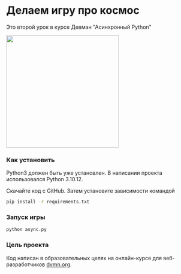 # Делаем игру про космос

Это второй урок в курсе Девман "Асинхронный Python"

<img src="https://dvmn.org/media/lessons/ezgif-6-9ef2761efd97.gif" width="300">

### Как установить

Python3 должен быть уже установлен. В написании проекта использовался Python 3.10.12.

Скачайте код с GitHub. Затем установите зависимости командой

```sh
pip install -r requirements.txt
```

### Запуск игры

```sh
python async.py
```

### Цель проекта

Код написан в образовательных целях на онлайн-курсе для веб-разработчиков [dvmn.org](https://dvmn.org/).